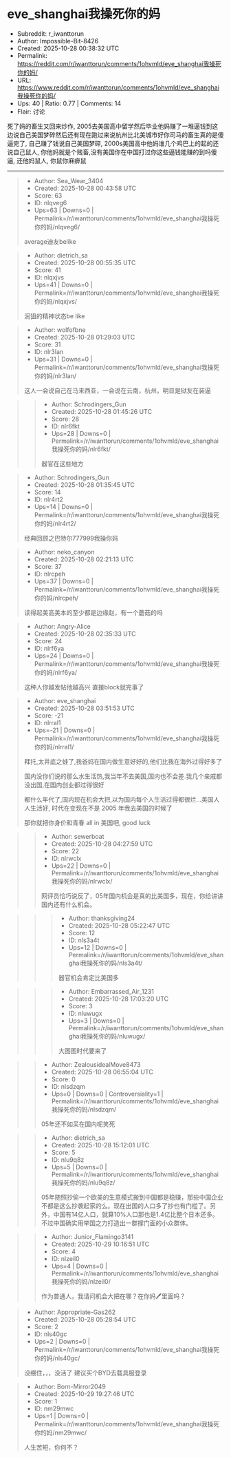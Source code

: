 # eve_shanghai我操死你的妈

- Subreddit: r_iwanttorun
- Author: Impossible-Bit-8426
- Created: 2025-10-28 00:38:32 UTC
- Permalink: https://reddit.com/r/iwanttorun/comments/1ohvmld/eve_shanghai我操死你的妈/
- URL: https://www.reddit.com/r/iwanttorun/comments/1ohvmld/eve_shanghai我操死你的妈/
- Ups: 40 | Ratio: 0.77 | Comments: 14
- Flair: 讨论


死了妈的畜生又回来炒作,
2005去美国高中留学然后毕业他妈赚了一堆逼钱到这边说自己美国梦碎然后还有现在跑过来说杭州比北美城市好你司马的畜生真的是傻逼完了,
自己赚了钱说自己美国梦碎,
2000s美国高中他妈谁几个鸡巴上的起的还说自己鼠人,
你他妈就是个贱畜,没有美国你在中国打过你这些逼钱能赚的到吗傻逼,
还他妈鼠人, 你鼠你麻痹鼠


---

> - Author: Sea_Wear_3404
> - Created: 2025-10-28 00:43:58 UTC
> - Score: 63
> - ID: nlqveg6
> - Ups=63 | Downs=0 | Permalink=/r/iwanttorun/comments/1ohvmld/eve_shanghai我操死你的妈/nlqveg6/
>
> average迪友belike

> - Author: dietrich_sa
> - Created: 2025-10-28 00:55:35 UTC
> - Score: 41
> - ID: nlqxjvs
> - Ups=41 | Downs=0 | Permalink=/r/iwanttorun/comments/1ohvmld/eve_shanghai我操死你的妈/nlqxjvs/
>
> 润狙的精神状态be like

> - Author: wolfofbne
> - Created: 2025-10-28 01:29:03 UTC
> - Score: 31
> - ID: nlr3lan
> - Ups=31 | Downs=0 | Permalink=/r/iwanttorun/comments/1ohvmld/eve_shanghai我操死你的妈/nlr3lan/
>
> 这人一会说自己在马来西亚，一会说在云南，杭州，明显是狱友在装逼

>> - Author: Schrodingers_Gun
>> - Created: 2025-10-28 01:45:26 UTC
>> - Score: 28
>> - ID: nlr6fkt
>> - Ups=28 | Downs=0 | Permalink=/r/iwanttorun/comments/1ohvmld/eve_shanghai我操死你的妈/nlr6fkt/
>>
>> 器官在这些地方

> - Author: Schrodingers_Gun
> - Created: 2025-10-28 01:35:45 UTC
> - Score: 14
> - ID: nlr4rt2
> - Ups=14 | Downs=0 | Permalink=/r/iwanttorun/comments/1ohvmld/eve_shanghai我操死你的妈/nlr4rt2/
>
> 经典回顾之巴特尔777999我操你妈

> - Author: neko_canyon
> - Created: 2025-10-28 02:21:13 UTC
> - Score: 37
> - ID: nlrcpeh
> - Ups=37 | Downs=0 | Permalink=/r/iwanttorun/comments/1ohvmld/eve_shanghai我操死你的妈/nlrcpeh/
>
> 读得起美高美本的至少都是边缘赵，有一个蘑菇的吗

> - Author: Angry-Alice
> - Created: 2025-10-28 02:35:33 UTC
> - Score: 24
> - ID: nlrf6ya
> - Ups=24 | Downs=0 | Permalink=/r/iwanttorun/comments/1ohvmld/eve_shanghai我操死你的妈/nlrf6ya/
>
> 这种人你越发帖他越高兴 直接block就完事了

> - Author: eve_shanghai
> - Created: 2025-10-28 03:51:53 UTC
> - Score: -21
> - ID: nlrral1
> - Ups=-21 | Downs=0 | Permalink=/r/iwanttorun/comments/1ohvmld/eve_shanghai我操死你的妈/nlrral1/
>
> 拜托,太井底之蛙了,我爸妈在国内做生意好好的,他们比我在海外过得好多了
> 
> 国内没你们说的那么水生活热,我当年不去美国,国内也不会差.我几个亲戚都没出国,在国内创业都过得很好 
> 
> 都什么年代了,国内现在机会大把,以为国内每个人生活过得都很烂...美国人人生活好, 时代在变现在不是 2005 年我去美国的时候了
> 
> 那你就把你身价和青春 all in 美国吧, good luck

>> - Author: sewerboat
>> - Created: 2025-10-28 04:27:59 UTC
>> - Score: 22
>> - ID: nlrwclx
>> - Ups=22 | Downs=0 | Permalink=/r/iwanttorun/comments/1ohvmld/eve_shanghai我操死你的妈/nlrwclx/
>>
>> 网评员恰巧说反了，05年国内机会是真的比美国多，现在，你给讲讲国内还有什么机会。

>>> - Author: thanksgiving24
>>> - Created: 2025-10-28 05:22:47 UTC
>>> - Score: 12
>>> - ID: nls3a4t
>>> - Ups=12 | Downs=0 | Permalink=/r/iwanttorun/comments/1ohvmld/eve_shanghai我操死你的妈/nls3a4t/
>>>
>>> 器官机会肯定比美国多

>>> - Author: Embarrassed_Air_1231
>>> - Created: 2025-10-28 17:03:20 UTC
>>> - Score: 3
>>> - ID: nluwugx
>>> - Ups=3 | Downs=0 | Permalink=/r/iwanttorun/comments/1ohvmld/eve_shanghai我操死你的妈/nluwugx/
>>>
>>> 大图图时代要来了

>> - Author: ZealousidealMove8473
>> - Created: 2025-10-28 06:55:04 UTC
>> - Score: 0
>> - ID: nlsdzqm
>> - Ups=0 | Downs=0 | Controversiality=1 | Permalink=/r/iwanttorun/comments/1ohvmld/eve_shanghai我操死你的妈/nlsdzqm/
>>
>> 05年还不如呆在国内呢笑死

>> - Author: dietrich_sa
>> - Created: 2025-10-28 15:12:01 UTC
>> - Score: 5
>> - ID: nlu9q8z
>> - Ups=5 | Downs=0 | Permalink=/r/iwanttorun/comments/1ohvmld/eve_shanghai我操死你的妈/nlu9q8z/
>>
>> 05年随照抄偷一个欧美的生意模式搬到中国都是稳赚，那些中国企业不都是这么抄袭起家的么。现在出国的人口多了抄也有门槛了。另外，中国有14亿人口，就算10%人口那也是1.4亿比整个日本还多。 不过中国确实用举国之力打造出一群撑门面的小众群体。

>> - Author: Junior_Flamingo3141
>> - Created: 2025-10-29 10:16:51 UTC
>> - Score: 4
>> - ID: nlzeil0
>> - Ups=4 | Downs=0 | Permalink=/r/iwanttorun/comments/1ohvmld/eve_shanghai我操死你的妈/nlzeil0/
>>
>> 作为普通人，我请问机会大把在哪？在你妈🖊️里面吗？

> - Author: Appropriate-Gas262
> - Created: 2025-10-28 05:28:54 UTC
> - Score: 2
> - ID: nls40gc
> - Ups=2 | Downs=0 | Permalink=/r/iwanttorun/comments/1ohvmld/eve_shanghai我操死你的妈/nls40gc/
>
> 没绷住，，，没活了
> 建议买个BYD去载具服登录

> - Author: Born-Mirror2049
> - Created: 2025-10-29 19:27:46 UTC
> - Score: 1
> - ID: nm29mwc
> - Ups=1 | Downs=0 | Permalink=/r/iwanttorun/comments/1ohvmld/eve_shanghai我操死你的妈/nm29mwc/
>
> 人生苦短，你何不？
